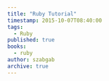 ```yaml
---
title: "Ruby Tutorial"
timestamp: 2015-10-07T08:40:00
tags:
  - Ruby
published: true
books:
  - ruby
author: szabgab
archive: true
---
```




